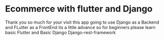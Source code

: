 # Ecommerce with flutter and Django
Thank you so much for your visit
this app going to use Django as a Backend
and
FLutter as a FrontEnd
its a little advance so for beginners please learn basic Flutter and Basic Django Django-rest-framework
